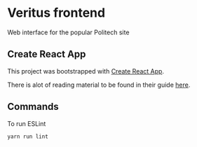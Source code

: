 # Veritus frontend
Web interface for the popular Politech site

## Create React App
This project was bootstrapped with [Create React App](https://github.com/facebookincubator/create-react-app).

There is alot of reading material to be found in their guide [here](https://github.com/facebookincubator/create-react-app/blob/master/packages/react-scripts/template/README.md).

## Commands
To run ESLint
```
yarn run lint
```
